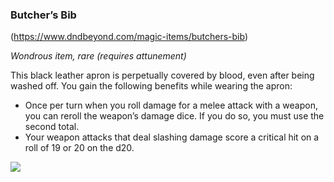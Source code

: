 ### Butcher’s Bib

(https://www.dndbeyond.com/magic-items/butchers-bib)

_Wondrous item, rare (requires attunement)_

This black leather apron is perpetually covered by blood, even after being washed off. You gain the following benefits while wearing the apron:

-   Once per turn when you roll damage for a melee attack with a weapon, you can reroll the weapon’s damage dice. If you do so, you must use the second total.
-   Your weapon attacks that deal slashing damage score a critical hit on a roll of 19 or 20 on the d20.

[![](https://media.dndbeyond.com/compendium-images/egtw/yDOyqyOocErRgYJK/06-03.png)](https://media.dndbeyond.com/compendium-images/egtw/yDOyqyOocErRgYJK/06-03.png)